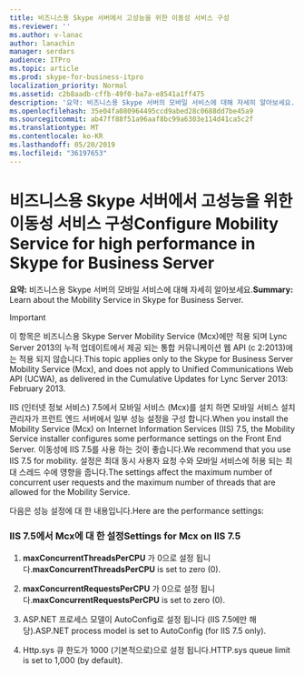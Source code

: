 ```yaml
---
title: 비즈니스용 Skype 서버에서 고성능을 위한 이동성 서비스 구성
ms.reviewer: ''
ms.author: v-lanac
author: lanachin
manager: serdars
audience: ITPro
ms.topic: article
ms.prod: skype-for-business-itpro
localization_priority: Normal
ms.assetid: c2b8aadb-cffb-49f0-ba7a-e8541a1ff475
description: '요약: 비즈니스용 Skype 서버의 모바일 서비스에 대해 자세히 알아보세요.'
ms.openlocfilehash: 35e04fa080964495ccd9abed28c0688dd7be45a9
ms.sourcegitcommit: ab47ff88f51a96aaf8bc99a6303e114d41ca5c2f
ms.translationtype: MT
ms.contentlocale: ko-KR
ms.lasthandoff: 05/20/2019
ms.locfileid: "36197653"
---
```

# <a name="configure-mobility-service-for-high-performance-in-skype-for-business-server"></a><span data-ttu-id="a8f71-103">비즈니스용 Skype 서버에서 고성능을 위한 이동성 서비스 구성</span><span class="sxs-lookup"><span data-stu-id="a8f71-103">Configure Mobility Service for high performance in Skype for Business Server</span></span>
 
<span data-ttu-id="a8f71-104">**요약:** 비즈니스용 Skype 서버의 모바일 서비스에 대해 자세히 알아보세요.</span><span class="sxs-lookup"><span data-stu-id="a8f71-104">**Summary:** Learn about the Mobility Service in Skype for Business Server.</span></span>
  
> [!IMPORTANT]
> <span data-ttu-id="a8f71-105">이 항목은 비즈니스용 Skype Server Mobility Service (Mcx)에만 적용 되며 Lync Server 2013의 누적 업데이트에서 제공 되는 통합 커뮤니케이션 웹 API (c 2:2013)에는 적용 되지 않습니다.</span><span class="sxs-lookup"><span data-stu-id="a8f71-105">This topic applies only to the Skype for Business Server Mobility Service (Mcx), and does not apply to Unified Communications Web API (UCWA), as delivered in the Cumulative Updates for Lync Server 2013: February 2013.</span></span> 
  
<span data-ttu-id="a8f71-106">IIS (인터넷 정보 서비스) 7.5에서 모바일 서비스 (Mcx)를 설치 하면 모바일 서비스 설치 관리자가 프런트 엔드 서버에서 일부 성능 설정을 구성 합니다.</span><span class="sxs-lookup"><span data-stu-id="a8f71-106">When you install the Mobility Service (Mcx) on Internet Information Services (IIS) 7.5, the Mobility Service installer configures some performance settings on the Front End Server.</span></span> <span data-ttu-id="a8f71-107">이동성에 IIS 7.5를 사용 하는 것이 좋습니다.</span><span class="sxs-lookup"><span data-stu-id="a8f71-107">We recommend that you use IIS 7.5 for mobility.</span></span> <span data-ttu-id="a8f71-108">설정은 최대 동시 사용자 요청 수와 모바일 서비스에 허용 되는 최대 스레드 수에 영향을 줍니다.</span><span class="sxs-lookup"><span data-stu-id="a8f71-108">The settings affect the maximum number of concurrent user requests and the maximum number of threads that are allowed for the Mobility Service.</span></span>
  
<span data-ttu-id="a8f71-109">다음은 성능 설정에 대 한 내용입니다.</span><span class="sxs-lookup"><span data-stu-id="a8f71-109">Here are the performance settings:</span></span>
  
### <a name="settings-for-mcx-on-iis-75"></a><span data-ttu-id="a8f71-110">IIS 7.5에서 Mcx에 대 한 설정</span><span class="sxs-lookup"><span data-stu-id="a8f71-110">Settings for Mcx on IIS 7.5</span></span>

1. <span data-ttu-id="a8f71-111">**maxConcurrentThreadsPerCPU** 가 0으로 설정 됩니다.</span><span class="sxs-lookup"><span data-stu-id="a8f71-111">**maxConcurrentThreadsPerCPU** is set to zero (0).</span></span>
    
2. <span data-ttu-id="a8f71-112">**maxConcurrentRequestsPerCPU** 가 0으로 설정 됩니다.</span><span class="sxs-lookup"><span data-stu-id="a8f71-112">**maxConcurrentRequestsPerCPU** is set to zero (0).</span></span>
    
3. <span data-ttu-id="a8f71-113">ASP.NET 프로세스 모델이 AutoConfig로 설정 됩니다 (IIS 7.5에만 해당).</span><span class="sxs-lookup"><span data-stu-id="a8f71-113">ASP.NET process model is set to AutoConfig (for IIS 7.5 only).</span></span>
    
4. <span data-ttu-id="a8f71-114">Http.sys 큐 한도가 1000 (기본적으로)으로 설정 됩니다.</span><span class="sxs-lookup"><span data-stu-id="a8f71-114">HTTP.sys queue limit is set to 1,000 (by default).</span></span>
    

